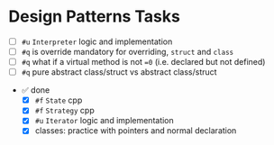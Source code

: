 # Design Patterns Tasks

- [ ] `#u` `Interpreter` logic and implementation
- [ ] `#q` is override mandatory for overriding, `struct` and `class`
- [ ] `#q` what if a virtual method is not `=0` (i.e. declared but not defined)
- [ ] `#q` pure abstract class/struct vs abstract class/struct
  
- ✅ done
  - [x] `#f` `State` cpp
  - [x] `#f` `Strategy` cpp
  - [x] `#u` `Iterator` logic and implementation
  - [x] classes: practice with pointers and normal declaration